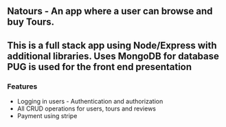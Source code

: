 ## Natours - An app where a user can browse and buy Tours.
This is a full stack app using Node/Express with additional libraries. 
Uses MongoDB for database
PUG is used for the front end presentation
--
### Features
  * Logging in users - Authentication and authorization
  * All CRUD operations for users, tours and reviews
  * Payment using stripe